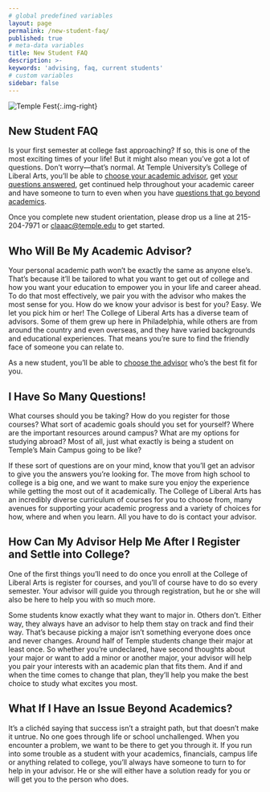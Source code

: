 ```yaml
---
# global predefined variables
layout: page
permalink: /new-student-faq/
published: true
# meta-data variables
title: New Student FAQ
description: >-
keywords: 'advising, faq, current students'
# custom variables
sidebar: false
---
```

![Temple Fest]({{site.baseurl}}/media/resizedtemplefest147.jpg){:.img-right}
## New Student FAQ
Is your first semester at college fast approaching? If so, this is one of the most exciting times of your life! But it might also mean you’ve got a lot of questions. Don’t worry—that’s normal. At Temple University’s College of Liberal Arts, you’ll be able to [choose your academic advisor](#who-will-be-my-academic-advisor), get [your questions answered](#i-have-so-many-questions), get continued help throughout your academic career and have someone to turn to even when you have [questions that go beyond academics](#what-if-i-have-an-issue-beyond-academics). 

Once you complete new student orientation, please drop us a line at 215-204-7971 or [claaac@temple.edu](mailto:claaac@temple.edu) to get started.

## Who Will Be My Academic Advisor?
Your personal academic path won’t be exactly the same as anyone else’s. That’s because it’ll be tailored to what you want to get out of college and how you want your education to empower you in your life and career ahead. To do that most effectively, we pair you with the advisor who makes the most sense for you. How do we know your advisor is best for you? Easy. We let you pick him or her!
The College of Liberal Arts has a diverse team of advisors. Some of them grew up here in Philadelphia, while others are from around the country and even overseas, and they have varied backgrounds and educational experiences. That means you’re sure to find the friendly face of someone you can relate to.

As a new student, you’ll be able to [choose the advisor](https://liberalarts.temple.edu/content/academic-advising) who’s the best fit for you.

## I Have So Many Questions!
What courses should you be taking? How do you register for those courses? What sort of academic goals should you set for yourself? Where are the important resources around campus? What are my options for studying abroad? Most of all, just what exactly is being a student on Temple’s Main Campus going to be like? 

If these sort of questions are on your mind, know that you’ll get an advisor to give you the answers you’re looking for. The move from high school to college is a big one, and we want to make sure you enjoy the experience while getting the most out of it academically. The College of Liberal Arts has an incredibly diverse curriculum of courses for you to choose from, many avenues for supporting your academic progress and a variety of choices for how, where and when you learn. All you have to do is contact your advisor.

## How Can My Advisor Help Me After I Register and Settle into College?
One of the first things you’ll need to do once you enroll at the College of Liberal Arts is register for courses, and you’ll of course have to do so every semester. Your advisor will guide you through registration, but he or she will also be here to help you with so much more.

Some students know exactly what they want to major in. Others don’t. Either way, they always have an advisor to help them stay on track and find their way. That’s because picking a major isn’t something everyone does once and never changes. Around half of Temple students change their major at least once. So whether you’re undeclared, have second thoughts about your major or want to add a minor or another major, your advisor will help you pair your interests with an academic plan that fits them. And if and when the time comes to change that plan, they’ll help you make the best choice to study what excites you most.

## What If I Have an Issue Beyond Academics?
It’s a clichéd saying that success isn’t a straight path, but that doesn’t make it untrue. No one goes through life or school unchallenged. When you encounter a problem, we want to be there to get you through it. If you run into some trouble as a student with your academics, financials, campus life or anything related to college, you’ll always have someone to turn to for help in your advisor. He or she will either have a solution ready for you or will get you to the person who does. 
